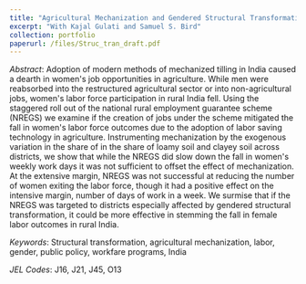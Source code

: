 ```yaml
---
title: "Agricultural Mechanization and Gendered Structural Transformation in India."
excerpt: "With Kajal Gulati and Samuel S. Bird"
collection: portfolio
paperurl: /files/Struc_tran_draft.pdf
---
```


*Abstract*: Adoption of modern methods of mechanized tilling in India caused a dearth in women's job opportunities in agriculture. While men were reabsorbed into the restructured agricultural sector or into non-agricultural jobs, women's labor force participation in rural India fell. Using the staggered roll out of the national rural employment guarantee scheme (NREGS) we examine if the creation of jobs under the scheme mitigated the fall in women's labor force outcomes due to the adoption of labor saving technology in agriculture. Instrumenting mechanization by the exogenous variation in the share of in the share of loamy soil and clayey soil across districts, we show that while the NREGS did slow down the fall in women's weekly work days it was not sufficient to offset the effect of mechanization. At the extensive margin, NREGS was not successful at reducing the number of women exiting the labor force, though it had a positive effect on the intensive margin, number of days of work in a week. We surmise that if the NREGS was targeted to districts especially affected by gendered structural transformation, it could be more effective in stemming the fall in female labor outcomes in rural India.

*Keywords*: Structural transformation, agricultural mechanization, labor, gender, public policy, workfare programs, India 

*JEL Codes*: J16, J21, J45, O13 
